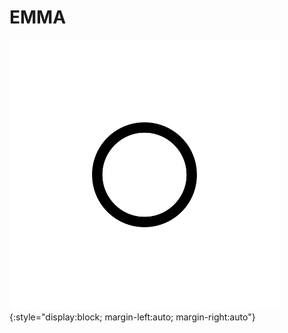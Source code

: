 # EMMA

![placeholder](media/ic_launcher_monochrome.png){:style="display:block; margin-left:auto; margin-right:auto"}
